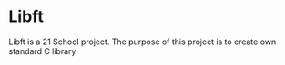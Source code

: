 # Libft
Libft is a 21 School project. The purpose of this project is to create own standard C library
